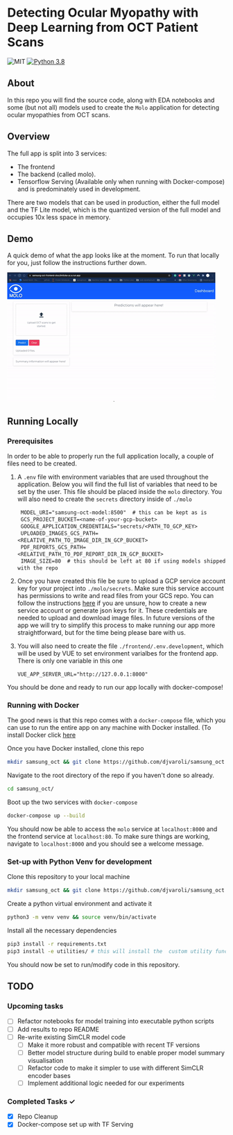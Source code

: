 # Detecting Ocular Myopathy with Deep Learning from OCT Patient Scans

![MIT](https://img.shields.io/github/license/djvaroli/samsung_oct)
[![Python 3.8](https://img.shields.io/badge/python-3.8-blue.svg)](https://www.python.org/downloads/release/python-380/)


## About
In this repo you will find the source code, along with EDA notebooks and some (but not all) models used to create the `Molo` application for detecting ocular myopathies from OCT scans.


## Overview
The full app is split into 3 services:

* The frontend
* The backend (called molo). 
* Tensorflow Serving (Available only when running with Docker-compose) and is predominately used in development.

There are two models that can be used in production, either the full model and the TF Lite model, which is the quantized
version of the full model and occupies 10x less space in memory.

## Demo
A quick demo of what the app looks like at the moment. To run that locally for you, just follow the instructions
further down.

![MOLO Demo](.github/readme-assets/demo.gif)

## Running Locally

### Prerequisites

In order to be able to properly run the full application locally, a couple of files need to be created.

1) A `.env` file with environment variables that are used throughout the application. Below you will find 
the full list of variables that need to be set by the user. This file should be placed inside the `molo` directory. You
   will also need to create the `secrets` directory inside of `./molo`
   ```text
    MODEL_URI="samsung-oct-model:8500"  # this can be kept as is
    GCS_PROJECT_BUCKET=<name-of-your-gcp-bucket>
    GOOGLE_APPLICATION_CREDENTIALS="secrets/<PATH_TO_GCP_KEY>  
    UPLOADED_IMAGES_GCS_PATH=<RELATIVE_PATH_TO_IMAGE_DIR_IN_GCP_BUCKET>
    PDF_REPORTS_GCS_PATH=<RELATIVE_PATH_TO_PDF_REPORT_DIR_IN_GCP_BUCKET>
    IMAGE_SIZE=80  # this should be left at 80 if using models shipped with the repo
    ```

2) Once you have created this file be sure to upload a GCP service account key for your project into `./molo/secrets`. Make sure 
this service account has permissions to write and read files from your GCS repo. You can follow the 
   instructions [here](https://cloud.google.com/iam/docs/creating-managing-service-accounts) if you are unsure, how 
   to create a new service account or generate json keys for it. These credentials are needed to upload and download 
   image files. In future versions of the app we will try to simplify this process to make running our app 
   more straightforward, but for the time being please bare with us.
   

3) You will also need to create the file `./frontend/.env.development`, which will be used by VUE
to set environment varialbes for the frontend app. There is only one variable in this one
    ```text
    VUE_APP_SERVER_URL="http://127.0.0.1:8000"
    ```

You should be done and ready to run our app locally with docker-compose!

### Running with Docker

The good news is that this repo comes with a `docker-compose` file, which you can use to run the entire app on any machine with Docker installed.
(To install Docker click [here](https://docs.docker.com/get-docker/)

Once you have Docker installed, clone this repo 

```bash
mkdir samsung_oct && git clone https://github.com/djvaroli/samsung_oct.git samsung_oct/
```

Navigate to the root directory of the repo if you haven't done so already.

```bash
cd samsung_oct/
```

Boot up the two services with `docker-compose`
```bash
docker-compose up --build
```

You should now be able to access the `molo` service at `localhost:8000` and the frontend service at `localhost:80`. 
To make sure things are working, navigate to `localhost:8000` and you should see a welcome message.

### Set-up with Python Venv for development
Clone this repository to your local machine
```bash
mkdir samsung_oct && git clone https://github.com/djvaroli/samsung_oct.git samsung_oct/
```

Create a python virtual environment and activate it
```bash
python3 -m venv venv && source venv/bin/activate
```

Install all the necessary dependencies
```bash
pip3 install -r requirements.txt
pip3 install -e utilities/ # this will install the  custom utility functions
```

You should now be set to run/modify code in this repository.

## TODO
### Upcoming tasks 
- [ ] Refactor notebooks for model training into executable python scripts
- [ ] Add results to repo README 
- [ ] Re-write existing SimCLR model code
  - [ ] Make it more robust and compatible with recent TF versions
  - [ ] Better model structure during build to enable proper model summary visualisation 
  - [ ] Refactor code to make it simpler to use with different SimCLR encoder bases 
  - [ ] Implement additional logic needed for our experiments

### Completed Tasks ✓
- [x] Repo Cleanup
- [x] Docker-compose set up with TF Serving
